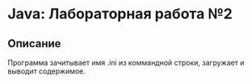 # Java: Лабораторная работа №2
## Описание
Программа зачитывает имя .ini из коммандной строки, загружает и выводит содержимое.